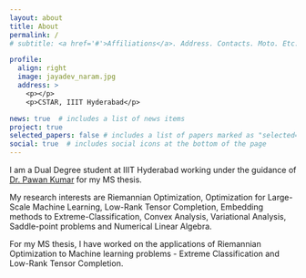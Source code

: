 ```yaml
---
layout: about
title: About
permalink: /
# subtitle: <a href='#'>Affiliations</a>. Address. Contacts. Moto. Etc.

profile:
  align: right
  image: jayadev_naram.jpg
  address: >
    <p></p>
    <p>CSTAR, IIIT Hyderabad</p>

news: true  # includes a list of news items
project: true
selected_papers: false # includes a list of papers marked as "selected={true}"
social: true  # includes social icons at the bottom of the page
---
```


I am a Dual Degree student at IIIT Hyderabad working under the guidance of [Dr. Pawan Kumar](https://faculty.iiit.ac.in/~pawan.kumar/myhomepage/) for my MS thesis.

My research interests are Riemannian Optimization, Optimization for Large-Scale Machine Learning, Low-Rank Tensor Completion, Embedding methods to Extreme-Classification, Convex Analysis, Variational Analysis, Saddle-point problems and Numerical Linear Algebra. 

For my MS thesis, I have worked on the applications of Riemannian Optimization to Machine learning problems - Extreme Classification and Low-Rank Tensor Completion.